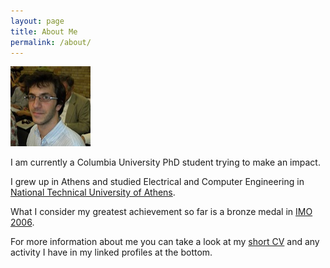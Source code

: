 ```yaml
---
layout: page
title: About Me
permalink: /about/
---
```



<img src="/images/photo.jpg" alt="Personal Photo" height="128" width="128">

I am currently a Columbia University PhD student trying to make an impact.

I grew up in Athens and studied Electrical and Computer Engineering in [National
Technical University of Athens][NTUA].

What I consider my greatest achievement so far is a bronze medal in [IMO 2006].

For more information about me you can take a look at my [short CV][cv] and any 
activity I have in my linked profiles at the bottom. 

[NTUA]: www.ntua.gr
[IMO 2006]: http://www.imo-official.org/year_individual_r.aspx?year=2006
[cv]: /kpsychas_CV.pdf

